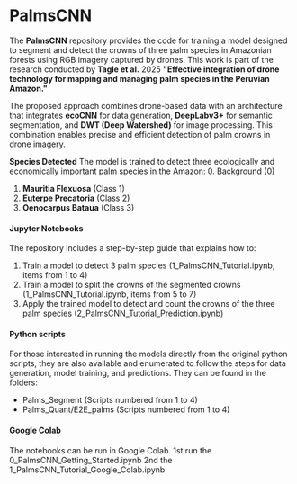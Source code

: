 # **PalmsCNN**

The **PalmsCNN** repository provides the code for training a model designed to segment and detect the crowns of three palm species in Amazonian forests using RGB imagery captured by drones. This work is part of the research conducted by **Tagle et al.** 2025 **"Effective integration of drone technology for mapping and managing palm species in the Peruvian Amazon."**

The proposed approach combines drone-based data with an architecture that integrates **ecoCNN** for data generation, **DeepLabv3+** for semantic segmentation, and **DWT (Deep Watershed)** for image processing. This combination enables precise and efficient detection of palm crowns in drone imagery.

**Species Detected**
The model is trained to detect three ecologically and economically important palm species in the Amazon:
0. Background (0)
1. **Mauritia Flexuosa** (Class 1)
2. **Euterpe Precatoria** (Class 2)
3. **Oenocarpus Bataua** (Class 3)

#### **Jupyter Notebooks**
The repository includes a step-by-step guide that explains how to:
1. Train a model to detect 3 palm species (1_PalmsCNN_Tutorial.ipynb, items from 1 to 4)
2. Train a model to split the crowns of the segmented crowns (1_PalmsCNN_Tutorial.ipynb, items from 5 to 7)
3. Apply the trained model to detect and count the crowns of the three palm species (2_PalmsCNN_Tutorial_Prediction.ipynb)

#### **Python scripts**
For those interested in running the models directly from the original python scripts, they are also available and enumerated to follow the steps for data generation, model training, and predictions. They can be found in the folders: 
- Palms_Segment (Scripts numbered from 1 to 4)
- Palms_Quant/E2E_palms (Scripts numbered from 1 to 4)

#### **Google Colab**
The notebooks can be run in Google Colab. 
1st run the 0_PalmsCNN_Getting_Started.ipynb
2nd the 1_PalmsCNN_Tutorial_Google_Colab.ipynb



